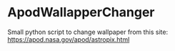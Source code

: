 # ApodWallapperChanger
Small python script to change wallpaper from this site: https://apod.nasa.gov/apod/astropix.html
